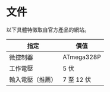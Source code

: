 # 文件

以下具體特徵取自官方產品的網站。

| 指定 | 價值 |
| --- | --- |
| 微控制器 | ATmega328P |
| 工作電壓 | 5 伏 |
| 輸入電壓（推薦）| 7 至 12 伏 |
